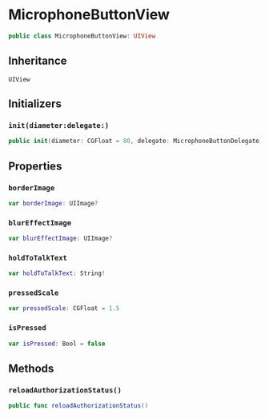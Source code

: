 # MicrophoneButtonView

``` swift
public class MicrophoneButtonView: UIView
```

## Inheritance

`UIView`

## Initializers

### `init(diameter:delegate:)`

``` swift
public init(diameter: CGFloat = 80, delegate: MicrophoneButtonDelegate)
```

## Properties

### `borderImage`

``` swift
var borderImage: UIImage?
```

### `blurEffectImage`

``` swift
var blurEffectImage: UIImage?
```

### `holdToTalkText`

``` swift
var holdToTalkText: String!
```

### `pressedScale`

``` swift
var pressedScale: CGFloat = 1.5
```

### `isPressed`

``` swift
var isPressed: Bool = false
```

## Methods

### `reloadAuthorizationStatus()`

``` swift
public func reloadAuthorizationStatus()
```

